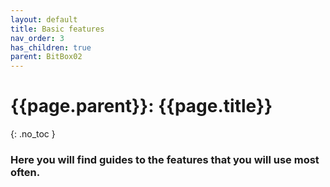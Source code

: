 ```yaml
---
layout: default
title: Basic features
nav_order: 3
has_children: true
parent: BitBox02
---
```


# {{page.parent}}: {{page.title}}
{: .no_toc }
### Here you will find guides to the features that you will use most often.
